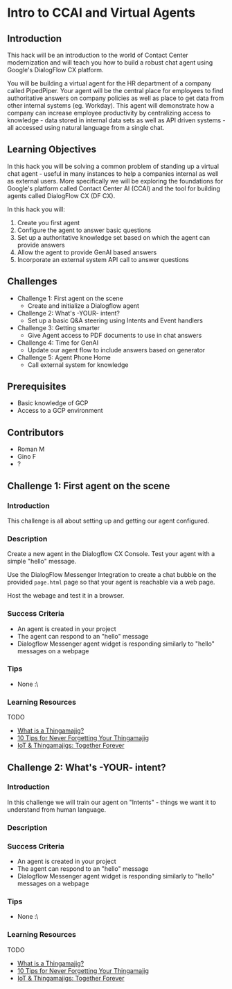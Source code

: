# Intro to CCAI and Virtual Agents

## Introduction

This hack will be an introduction to the world of Contact Center modernization and will teach you how to build a robust chat agent using Google's DialogFlow CX platform.

You will be building a virtual agent for the HR department of a company called PipedPiper. Your agent will be the central place for employees to find authoritative answers  on company policies as well as place to get data from other internal systems (eg. Workday). This agent will demonstrate how a company can increase employee productivity by centralizing access to knowledge - data stored in internal data sets as well as API driven systems - all accessed using natural language from a single chat.

## Learning Objectives

In this hack you will be solving a common problem of standing up a virtual chat agent - useful in many instances to help a companies internal as well as external users. More specifically we will be exploring the foundations for Google's platform called Contact Center AI (CCAI) and the tool for building agents called DialogFlow CX (DF CX).

In this hack you will:

1. Create you first agent 
1. Configure the agent to answer basic questions 
1. Set up a authoritative knowledge set based on which the agent can provide answers
1. Allow the agent to provide GenAI based answers
1. Incorporate an external system API call to answer questions 

## Challenges

- Challenge 1: First agent on the scene
   - Create and initialize a Dialogflow agent
- Challenge 2: What's -YOUR- intent?
   - Set up a basic Q&A steering using Intents and Event handlers 
- Challenge 3: Getting smarter
   - Give Agent access to PDF documents to use in chat answers
- Challenge 4: Time for GenAI 
   - Update our agent flow to include answers based on generator 
- Challenge 5: Agent Phone Home
   - Call external system for knowledge

## Prerequisites

- Basic knowledge of GCP
- Access to a GCP environment

## Contributors

- Roman M
- Gino F
- ?

## Challenge 1: First agent on the scene

### Introduction

This challenge is all about setting up and getting our agent configured.

### Description

Create a new agent in the Dialogflow CX Console. Test your agent with a simple "hello" message.

Use the DialogFlow Messenger Integration to create a chat bubble on the provided `page.html` page so that your agent is reachable via a web page.

Host the webage and test it in a browser.

### Success Criteria

- An agent is created in your project
- The agent can respond to an "hello" message
- Dialogflow Messenger agent widget is responding similarly to "hello" messages on a webpage

### Tips

- None :\

### Learning Resources

TODO

- [What is a Thingamajig?](https://www.google.com/search?q=what+is+a+thingamajig)
- [10 Tips for Never Forgetting Your Thingamajig](https://www.youtube.com/watch?v=dQw4w9WgXcQ)
- [IoT & Thingamajigs: Together Forever](https://www.youtube.com/watch?v=yPYZpwSpKmA)


## Challenge 2: What's -YOUR- intent?

### Introduction

In this challenge we will train our agent on "Intents" - things we want it to understand from human language.

### Description


### Success Criteria

- An agent is created in your project
- The agent can respond to an "hello" message
- Dialogflow Messenger agent widget is responding similarly to "hello" messages on a webpage

### Tips

- None :\

### Learning Resources

TODO

- [What is a Thingamajig?](https://www.google.com/search?q=what+is+a+thingamajig)
- [10 Tips for Never Forgetting Your Thingamajig](https://www.youtube.com/watch?v=dQw4w9WgXcQ)
- [IoT & Thingamajigs: Together Forever](https://www.youtube.com/watch?v=yPYZpwSpKmA)

